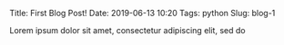 Title: First Blog Post!
Date: 2019-06-13 10:20
Tags: python
Slug: blog-1

Lorem ipsum dolor sit amet, consectetur adipiscing elit, sed do